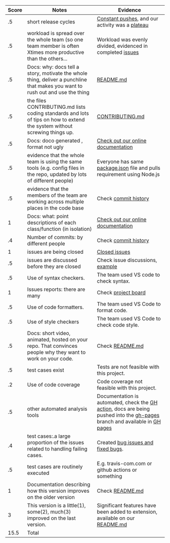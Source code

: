 |Score|Notes| Evidence|
|-|-----|---------|
|.5| short release cycles|[Constant pushes](https://github.com/lyonva/SimplyClip/graphs/contributors), and our activity was a [plateau](https://github.com/lyonva/SimplyClip/graphs/commit-activity)|
|.5| workload is spread over the whole team (so one team member is often Xtimes more productive than the others...|Workload was evenly divided, evidenced in completed [issues](https://github.com/lyonva/SimplyClip/graphs/commit-activity)|
|.5|Docs: why: docs tell a story, motivate the whole thing, deliver a punchline that makes you want to rush out and use the thing |[README.md](https://github.com/lyonva/SimplyClip#readme)|
|.5|the files CONTRIBUTING.md lists coding standards and lots of tips on how to extend the system without screwing things up.|[CONTRIBUTING.md](https://github.com/lyonva/SimplyClip/blob/main/CONTRIBUTING.md)|
|.5|Docs: doco generated , format not ugly  |[Check out our online documentation](https://lyonva.github.io/SimplyClip/)|
|.5|evidence that the whole team is using the same tools (e.g. config files in the repo, updated by lots of different people) |Everyone has same [package.json](https://github.com/lyonva/SimplyClip/blob/main/src/package.json) file and pulls requirement using Node.js|
|.5|evidence that the members of the team are working across multiple places in the code base |Check [commit history](https://github.com/lyonva/SimplyClip/graphs/commit-activity)|
|1|Docs: what: point descriptions of each class/function (in isolation)|[Check out our online documentation](https://lyonva.github.io/SimplyClip/)|
|.4|Number of commits: by different people|Check [commit history](https://github.com/lyonva/SimplyClip/graphs/commit-activity)|
|1|issues are being closed |[Closed issues](https://github.com/lyonva/SimplyClip/graphs/commit-activity)|
|.5|issues are discussed before they are closed |Check issue discussions, [example](https://github.com/lyonva/SimplyClip/issues/21)|
|.5|Use of syntax checkers. |The team used VS code to check syntax.|
|1|Issues reports: there are many  |Check [project board](https://github.com/lyonva/SimplyClip/projects/1)|
|.5|Use of code formatters. |The team used VS Code to format code.|
|.5|Use of style checkers |The team used VS Code to check code style.|
|.5|Docs: short video, animated, hosted on your repo. That convinces people why they want to work on your code. |Check [README.md](https://github.com/lyonva/SimplyClip#readme)|
|.5|test cases exist  |Tests are not feasible with this project.|
|.2|Use of code coverage  |Code coverage not feasible with this project.|
|.5|other automated analysis tools  |Documentation is automated, check the [GH action](https://github.com/lyonva/SimplyClip/blob/main/.github/workflows/create-docs.yml), docs are being pushed into the [gh-pages](https://github.com/lyonva/SimplyClip/tree/gh-pages) branch and available in [GH pages](https://lyonva.github.io/SimplyClip/)|
|.4|test cases:.a large proportion of the issues related to handling failing cases. |Created [bug issues and fixed bugs](https://github.com/lyonva/SimplyClip/issues?q=label%3Abug+is%3Aclosed).|
|.5|test cases are routinely executed |E.g. travis-com.com or github actions or something|
|1|Documentation describing how this version improves on the older version |Check [README.md](https://github.com/lyonva/SimplyClip#readme)|
|3|This version is a little(1), some(2), much(3) improved on the last version.|Significant features have been added to extension, available on our [README.md](https://github.com/lyonva/SimplyClip#improvements-of-this-version-compared-to-the-previous-one)|
|15.5| Total|
